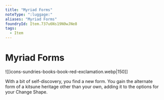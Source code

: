 ```yaml
---
title: "Myriad Forms"
noteType: ":luggage:"
aliases: "Myriad Forms"
foundryId: Item.737u6Ns19N0wJNe8
tags:
  - Item
---
```


# Myriad Forms
![[icons-sundries-books-book-red-exclamation.webp|150]]

With a bit of self-discovery, you find a new form. You gain the alternate form of a kitsune heritage other than your own, adding it to the options for your Change Shape.
